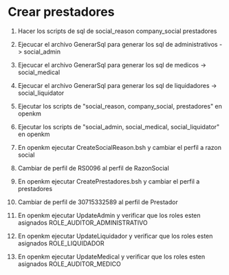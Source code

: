 # Crear prestadores

1. Hacer los scripts de sql de 
    social_reason
    company_social
    prestadores

2. Ejecucar el archivo GenerarSql para generar los sql de administrativos -> social_admin

3. Ejecucar el archivo GenerarSql para generar los sql de medicos -> social_medical

4. Ejecucar el archivo GenerarSql para generar los sql de liquidadores -> social_liquidator

5. Ejecutar los scripts de "social_reason, company_social, prestadores" en openkm

6. Ejecutar los scripts de "social_admin, social_medical, social_liquidator" en openkm

7. En openkm ejecutar CreateSocialReason.bsh y cambiar el perfil a razon social

8. Cambiar de perfil de RS0096 al perfil de RazonSocial

9. En openkm ejecutar CreatePrestadores.bsh y cambiar el perfil a prestadores

10. Cambiar de perfil de 30715332589 al perfil de Prestador

11. En openkm ejecutar UpdateAdmin y verificar que los roles esten asignados ROLE_AUDITOR_ADMINISTRATIVO

12. En openkm ejecutar UpdateLiquidador y verificar que los roles esten asignados ROLE_LIQUIDADOR

13. En openkm ejecutar UpdateMedical y verificar que los roles esten asignados ROLE_AUDITOR_MEDICO
